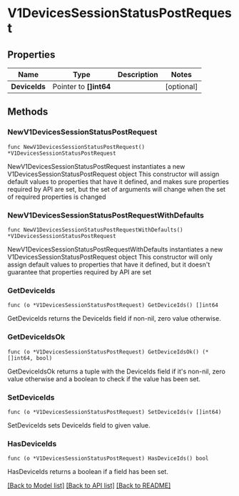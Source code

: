 # V1DevicesSessionStatusPostRequest

## Properties

Name | Type | Description | Notes
------------ | ------------- | ------------- | -------------
**DeviceIds** | Pointer to **[]int64** |  | [optional] 

## Methods

### NewV1DevicesSessionStatusPostRequest

`func NewV1DevicesSessionStatusPostRequest() *V1DevicesSessionStatusPostRequest`

NewV1DevicesSessionStatusPostRequest instantiates a new V1DevicesSessionStatusPostRequest object
This constructor will assign default values to properties that have it defined,
and makes sure properties required by API are set, but the set of arguments
will change when the set of required properties is changed

### NewV1DevicesSessionStatusPostRequestWithDefaults

`func NewV1DevicesSessionStatusPostRequestWithDefaults() *V1DevicesSessionStatusPostRequest`

NewV1DevicesSessionStatusPostRequestWithDefaults instantiates a new V1DevicesSessionStatusPostRequest object
This constructor will only assign default values to properties that have it defined,
but it doesn't guarantee that properties required by API are set

### GetDeviceIds

`func (o *V1DevicesSessionStatusPostRequest) GetDeviceIds() []int64`

GetDeviceIds returns the DeviceIds field if non-nil, zero value otherwise.

### GetDeviceIdsOk

`func (o *V1DevicesSessionStatusPostRequest) GetDeviceIdsOk() (*[]int64, bool)`

GetDeviceIdsOk returns a tuple with the DeviceIds field if it's non-nil, zero value otherwise
and a boolean to check if the value has been set.

### SetDeviceIds

`func (o *V1DevicesSessionStatusPostRequest) SetDeviceIds(v []int64)`

SetDeviceIds sets DeviceIds field to given value.

### HasDeviceIds

`func (o *V1DevicesSessionStatusPostRequest) HasDeviceIds() bool`

HasDeviceIds returns a boolean if a field has been set.


[[Back to Model list]](../README.md#documentation-for-models) [[Back to API list]](../README.md#documentation-for-api-endpoints) [[Back to README]](../README.md)


